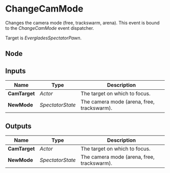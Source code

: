 # ChangeCamMode
Changes the camera mode (free, trackswarm, arena). This event is bound to the
*ChangeCamMode* event dispatcher.  

Target is *EvergladesSpectatorPawn*.  

## Node

## Inputs
|Name           |Type               |Description                                |
|---------------|-------------------|-------------------------------------------|
|**CamTarget**  |*Actor*            |The target on which to focus.              |
|**NewMode**    |*SpectatorState*   |The camera mode (arena, free, trackswarm). |

## Outputs
|Name           |Type               |Description                                |
|---------------|-------------------|-------------------------------------------|
|**CamTarget**  |*Actor*            |The target on which to focus.              |
|**NewMode**    |*SpectatorState*   |The camera mode (arena, free, trackswarm). |
